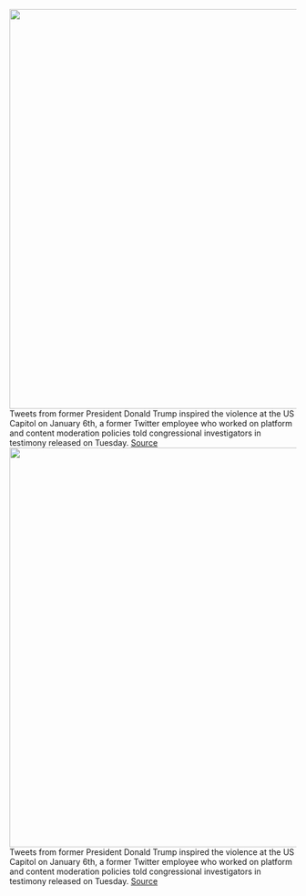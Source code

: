 <img src='https://cdn.vox-cdn.com/thumbor/yL3gufDZYIVw2hivXr0Z-3k7y4Y=/0x0:4804x3203/1200x800/filters:focal(2018x1218:2786x1986)/cdn.vox-cdn.com/uploads/chorus_image/image/71100400/1408285774.0.jpg' width='700px' /><br/>
Tweets from former President Donald Trump inspired the violence at the US Capitol on January 6th, a former Twitter employee who worked on platform and content moderation policies told congressional investigators in testimony released on Tuesday.
<a href='https://www.theverge.com/2022/7/12/23205723/donald-trump-twitter-tweets-january-6th-us-capitol-rally-riot-stop-the-steal'> Source <a/><img src='https://cdn.vox-cdn.com/thumbor/yL3gufDZYIVw2hivXr0Z-3k7y4Y=/0x0:4804x3203/1200x800/filters:focal(2018x1218:2786x1986)/cdn.vox-cdn.com/uploads/chorus_image/image/71100400/1408285774.0.jpg' width='700px' /><br/>
Tweets from former President Donald Trump inspired the violence at the US Capitol on January 6th, a former Twitter employee who worked on platform and content moderation policies told congressional investigators in testimony released on Tuesday.
<a href='https://www.theverge.com/2022/7/12/23205723/donald-trump-twitter-tweets-january-6th-us-capitol-rally-riot-stop-the-steal'> Source <a/>